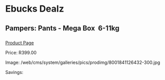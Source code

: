 
# Ebucks Dealz
## Pampers: Pants - Mega Box  6-11kg
[Product Page](https://www.ebucks.com/web/shop/productSelected.do?prodId=1224010183&catId=1186088243)

Price: R399.00

Image: /web/cms/system/galleries/pics/prodimg/8001841126432-300.jpg

Savings: 


	